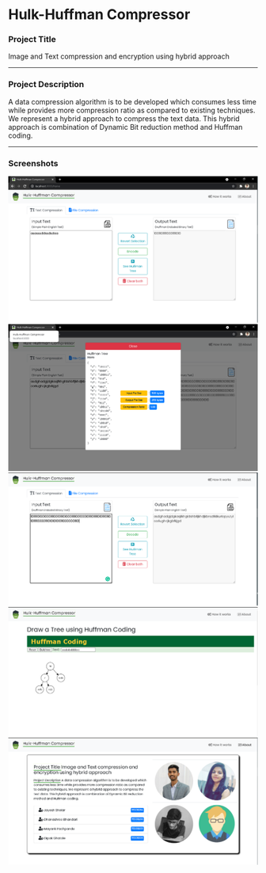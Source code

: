 # Hulk-Huffman Compressor

### Project Title

Image and Text compression and encryption using hybrid approach
<hr/>

### Project Description

A data compression algorithm is to be developed which consumes less time
while provides more compression ratio as compared to existing
techniques. We represent a hybrid approach to compress the text
data. This hybrid approach is combination of Dynamic Bit reduction
method and Huffman coding.
<hr/>

### Screenshots

![](https://github.com/AIMNet-ai/Hulk-Compressor-Frontend/blob/master/SS/2.PNG?raw=true)
![](https://github.com/AIMNet-ai/Hulk-Compressor-Frontend/blob/master/SS/3.PNG?raw=true)
![](https://github.com/AIMNet-ai/Hulk-Compressor-Frontend/blob/master/SS/4.PNG?raw=true)
![](https://github.com/AIMNet-ai/Hulk-Compressor-Frontend/blob/master/SS/7.PNG?raw=true)
![](https://github.com/AIMNet-ai/Hulk-Compressor-Frontend/blob/master/SS/8.PNG?raw=true)

